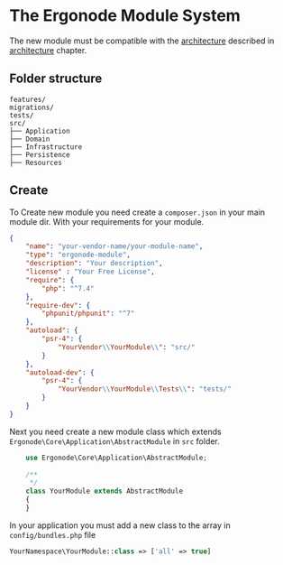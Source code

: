 
# The Ergonode Module System 

The new module must be compatible with the [architecture] described in [architecture] chapter.

## Folder structure
    
```        
features/
migrations/
tests/
src/
├── Application
├── Domain
├── Infrastructure       
├── Persistence
├── Resources
```
## Create 

To Create new module you need create a `composer.json` in your main module dir.
With your requirements for your module.

```json
{
    "name": "your-vendor-name/your-module-name",
    "type": "ergonode-module",
    "description": "Your description",
    "license" : "Your Free License",
    "require": {
        "php": "^7.4"
    },
    "require-dev": {
        "phpunit/phpunit": "^7"
    },
    "autoload": {
        "psr-4": {
            "YourVendor\\YourModule\\": "src/"
        }
    },
    "autoload-dev": {
        "psr-4": {
            "YourVendor\\YourModule\\Tests\\": "tests/"
        }
    }
}

```

Next  you need create a new module class which extends `Ergonode\Core\Application\AbstractModule` in `src` folder.

```php
    use Ergonode\Core\Application\AbstractModule;
    
    /**
     */
    class YourModule extends AbstractModule
    {
    }

``` 

In your application you must add a new class to the array in `config/bundles.php` file

```php
YourNamespace\YourModule::class => ['all' => true]
```


[//]: # 

[architecture]: <../backend/architecture.md>